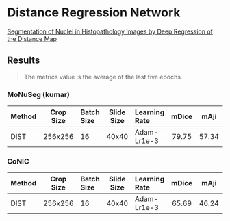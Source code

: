 # Distance Regression Network

[Segmentation of Nuclei in Histopathology Images by Deep Regression of the Distance Map](https://www.researchgate.net/profile/Peter-Naylor/publication/327065839_Segmentation_of_Nuclei_in_Histopathology_Images_by_Deep_Regression_of_the_Distance_Map/links/5b8412ea92851c1e1235ab7d/Segmentation-of-Nuclei-in-Histopathology-Images-by-Deep-Regression-of-the-Distance-Map.pdf)

## Results

> The metrics value is the average of the last five epochs.

### MoNuSeg (kumar)

| Method | Crop Size | Batch Size | Slide Size | Learning Rate | mDice | mAji  | mDQ   | mSQ   | mPQ   | imwDice | imwAji | imwDQ | imwSQ | imwPQ | 
| :--    | :--:      | :--        | :--:       | :--           | :--:  | :--:  | :--:  | :--:  | :--:  | :-:     | :--:   | :--:  | :--:  | :--:  | 
| DIST   | 256x256   | 16         | 40x40      | Adam-Lr1e-3   | 79.75 | 57.34 | 71.68 | 74.61 | 53.49 | 79.44   | 57.55  | 68.36 | 74.08 | 50.83 | 

### CoNIC

| Method | Crop Size | Batch Size | Slide Size | Learning Rate | mDice | mAji  | mDQ   | mSQ   | mPQ   |
| :--    | :--:      | :--        | :--:       | :--           | :--:  | :--:  | :--:  | :--:  | :--:  |
| DIST   | 256x256   | 16         | 40x40      | Adam-Lr1e-3   | 65.69 | 46.24 | 61.20 | 77.3  | 47.47 |
